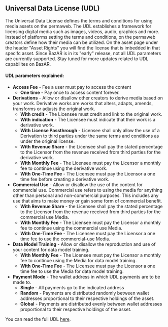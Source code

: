 ## Universal Data License (UDL)

The Universal Data License defines the terms and conditions for using media assets on the permaweb. The UDL establishes a framework for licensing digital media such as images, videos, audio, graphics and more. Instead of platforms setting the terms and conditions, on the permaweb creators define how their media can be utilized. On the asset page under the header "Asset Rights" you will find the license that is imbedded in that specifc asset. Since BazAR is in its "early" release, not all UDL parameters are currently supported. Stay tuned for more updates related to UDL capabilites on BazAR.

#### UDL parameters explained:

- **Access Fee** - Fee a user must pay to access the content
  - **One time** - Pay once to access content forever.
- **Derivations** - Allow or disallow other creators to derive media based on your work. Derivative works are works that alters, adapts, amends, transforms or adjusts the original work.
  - **With credit** - The Licensee must credit and link to the original work.
  - **With indication** - The Licensee must indicate that their work is a derivative work.
  - **With License Passthrough** - Licensee shall only allow the use of a Derivation to third parties under the same terms and conditions as under the original license.
  - **With Revenue Share** - the Licensee shall pay the stated percentage to the Licensor from the revenue received from third parties for the derivative work.
  - **With Monthly Fee** - The Licensee must pay the Licensor a monthly fee to continue using the derivative work.
  - **With One-Time Fee** - The Licensee must pay the Licensor a one time fee before creating a derivative work.
- **Commercial Use** - Allow or disallow the use of the content for commercial use. Commercial use refers to using the media for anything other than personal and non-commercial purposes. This includes any use that aims to make money or gain some form of commercial benefit.
  - **With Revenue Share** - the Licensee shall pay the stated percentage to the Licensor from the revenue received from third parties for the commercial use Media.
  - **With Monthly Fee** - The Licensee must pay the Licensor a monthly fee to continue using the commercial use Media.
  - **With One-Time Fee** - The Licensee must pay the Licensor a one time fee to use the commercial-use Media.
- **Data Model Training** - Allow or disallow the reproduction and use of your content for data model training.
  - **With Monthly Fee** - The Licensee must pay the Licensor a monthly fee to continue using the Media for data model training.
  - **With One-Time Fee** - The Licensee must pay the Licensor a one time fee to use the Media for data model training.
- **Payment Mode** - The wallet address in which UDL payments are to be made to.
  - **Single** - All payments go to the indicated address
  - **Random** - Payments are distributed randomly between wallet addresses proportional to their respective holdings of the asset.
  - **Global** - Payments are distributed evenly between wallet addresses proportional to their respective holdings of the asset.

You can read the full UDL [here](https://orgsxgbx4x37hfuoidzzzuixdwsi57e2eetei2ew6mzwqkxikhoa.arweave.net/dE0rmDfl9_OWjkDznNEXHaSO_JohJkRolvMzaCroUdw).
